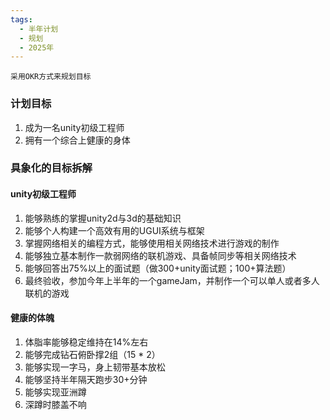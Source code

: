 ```yaml
---
tags:
  - 半年计划
  - 规划
  - 2025年
---
```

	采用OKR方式来规划目标

### 计划目标
1. 成为一名unity初级工程师
2. 拥有一个综合上健康的身体

### 具象化的目标拆解
#### unity初级工程师
1. 能够熟练的掌握unity2d与3d的基础知识
2. 能够个人构建一个高效有用的UGUI系统与框架
3. 掌握网络相关的编程方式，能够使用相关网络技术进行游戏的制作
4. 能够独立基本制作一款弱网络的联机游戏、具备帧同步等相关网络技术
5. 能够回答出75%以上的面试题（做300+unity面试题；100+算法题）
6. 最终验收，参加今年上半年的一个gameJam，并制作一个可以单人或者多人联机的游戏
#### 健康的体魄
1. 体脂率能够稳定维持在14%左右
2. 能够完成钻石俯卧撑2组（15 * 2）
3. 能够实现一字马，身上韧带基本放松
4. 能够坚持半年隔天跑步30+分钟
5. 能够实现亚洲蹲
6. 深蹲时膝盖不响